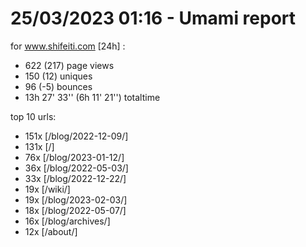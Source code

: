 # 25/03/2023 01:16 - Umami report
for www.shifeiti.com [24h] :

 - 622 (217) page views
 - 150 (12) uniques
 - 96 (-5) bounces
 - 13h 27' 33'' (6h 11' 21'') totaltime


top 10 urls:
 - 151x [/blog/2022-12-09/]
 - 131x [/]
 - 76x [/blog/2023-01-12/]
 - 36x [/blog/2022-05-03/]
 - 33x [/blog/2022-12-22/]
 - 19x [/wiki/]
 - 19x [/blog/2023-02-03/]
 - 18x [/blog/2022-05-07/]
 - 16x [/blog/archives/]
 - 12x [/about/]


